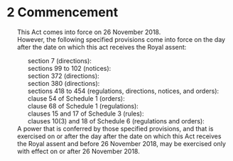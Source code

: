 # 2 Commencement
<style>
ol.roman {
    counter-reset: roman;
}
ol li {
    list-style: none;
    position: relative;
}
ol.roman > li:before {
    counter-increment: roman;
    content:"(" counter(roman, lower-roman)") "
}
</style>
<ol>
  <li>This Act comes into force on 26 November 2018.</li>
  <li>However, the following specified provisions come into force on the day after the date on which this act receives the Royal assent:</li>
  <ol type="roman">
    <li>section 7 (directions):</li>
    <li>sections 99 to 102 (notices):</li>
    <li>⁠section 372 (directions):</li>
    <li>section 380 (directions):</li>
    <li>sections 418 to 454 (regulations, directions, notices, and orders):</li>
    <li>clause 54 of Schedule 1 (orders):</li>
    <li>clause 68 of Schedule 1 (regulations):</li>
    <li>clauses 15 and 17 of Schedule 3 (rules):</li>
    <li>clauses 10(3) and 18 of Schedule 6 (regulations and orders):</li>
  </ol>
  <li>A power that is conferred by those specified provisions, and that is exercised on or after the day after the date on which this Act receives the Royal assent and before 26 November 2018, may be exercised only with effect on or after 26 November 2018.</li>
</ol>